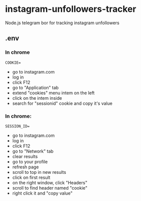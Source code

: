 # instagram-unfollowers-tracker
Node.js telegram bor for tracking instagram unfollowers

## .env

### In chrome
```
COOKIE=
```
- go to instagram.com
- log in
- click F12
- go to "Application" tab
- extend "cookies" menu intem on the left
- click on the intem inside
- search for "sessionid" cookie and copy it's value 

### In chrome: 
```
SESSION_ID=
```
- go to instagram.com
- log in
- click F12
- go to "Network" tab
- clear results
- go to your profile
- refresh page
- scroll to top in new results
- click on first result
- on the right window, click "Headers"
- scroll to find header named "cookie"
- right click it and "copy value"
